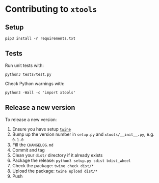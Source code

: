 # Contributing to `xtools`

## Setup

    pip3 install -r requirements.txt

## Tests

Run unit tests with:

    python3 tests/test.py

Check Python warnings with:

    python3 -Wall -c 'import xtools'

## Release a new version

To release a new version:

1. Ensure you have setup [`twine`](https://pypi.org/project/twine/)
2. Bump up the version number in `setup.py` and `xtools/__init__.py`, e.g. `0.1.0`
3. Fill the `CHANGELOG.md`
4. Commit and tag
5. Clean your `dist/` directory if it already exists
6. Package the release: `python3 setup.py sdist bdist_wheel`
7. Check the package: `twine check dist/*`
8. Upload the package: `twine upload dist/*`
9. Push